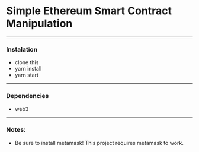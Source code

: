 # Simple Ethereum Smart Contract Manipulation
---
### Instalation
- clone this
- yarn install
- yarn start
---
### Dependencies
- web3
---
### Notes:
- Be sure to install metamask! This project requires metamask to work.